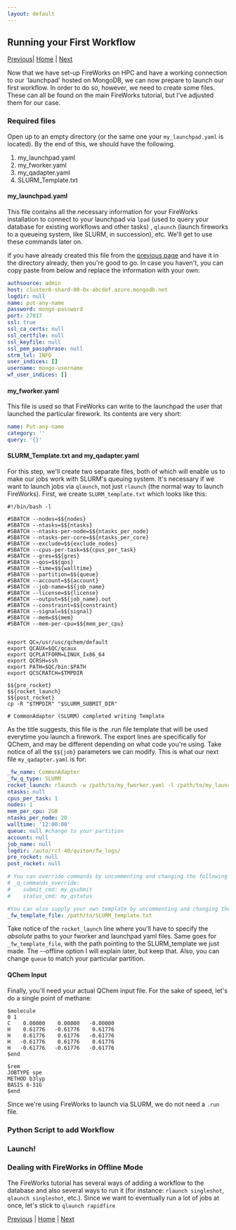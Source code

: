 ```yaml
---
layout: default
---
```


## Running your First Workflow

[Previous](./FW1-PythonInst.html)| [Home](../) | [Next](./FW4-Advanced-Setups.html)

Now that we have set-up FireWorks on HPC and have a working connection to our 'launchpad' hosted on MongoDB, we can now prepare to launch our first workflow. In order to do so, however, we need to create some files. These can all be found on the main FireWorks tutorial, but I've adjusted them for our case.

### Required files
Open up to an empty directory (or the same one your `my_launchpad.yaml` is located). By the end of this, we should have the following.

1. my_launchpad.yaml
2. my_fworker.yaml
3. my_qadapter.yaml
3. SLURM_Template.txt


#### my_launchpad.yaml
This file contains all the necessary information for your FireWorks installation to connect to your launchpad via `lpad` (used to query your database for existing workflows and other tasks) , `qlaunch` (launch fireworks to a queueing system, like SLURM, in succession), etc. We'll get to use these commands later on. 

If you have already created this file from the [previous page](./FW1-PythonInst.html) and have it in the directory already, then you're good to go. In case you haven't, you can copy paste from below and replace the information with your own:

```yaml
authsource: admin
host: cluster0-shard-00-0x-abcdef.azure.mongodb.net
logdir: null
name: put-any-name
password: mongo-password
port: 27017
ssl: true
ssl_ca_certs: null
ssl_certfile: null
ssl_keyfile: null
ssl_pem_passphrase: null
strm_lvl: INFO
user_indices: []
username: mongo-username
wf_user_indices: []
```

#### my_fworker.yaml

This file is used so that FireWorks can write to the launchpad the user that launched the particular firework. Its contents are very short:

```yaml
name: Put-any-name
category: ''
query: '{}'
```



#### SLURM_Template.txt and my_qadapter.yaml
For this step, we'll create two separate files, both of which will enable us to make our jobs work with SLURM's queuing system. It's necessary if we want to launch jobs via `qlaunch`, not just `rlaunch` (the normal way to launch FireWorks). First, we create `SLURM_template.txt` which looks like this:

```shell 
#!/bin/bash -l

#SBATCH --nodes=$${nodes}
#SBATCH --ntasks=$${ntasks}
#SBATCH --ntasks-per-node=$${ntasks_per_node}
#SBATCH --ntasks-per-core=$${ntasks_per_core}
#SBATCH --exclude=$${exclude_nodes}
#SBATCH --cpus-per-task=$${cpus_per_task}
#SBATCH --gres=$${gres}
#SBATCH --qos=$${qos}
#SBATCH --time=$${walltime}
#SBATCH --partition=$${queue}
#SBATCH --account=$${account}
#SBATCH --job-name=$${job_name}
#SBATCH --license=$${license}
#SBATCH --output=$${job_name}.out
#SBATCH --constraint=$${constraint}
#SBATCH --signal=$${signal}
#SBATCH --mem=$${mem}
#SBATCH --mem-per-cpu=$${mem_per_cpu}


export QC=/usr/usc/qchem/default 
export QCAUX=$QC/qcaux 
export QCPLATFORM=LINUX_Ix86_64 
export QCRSH=ssh 
export PATH=$QC/bin:$PATH 
export QCSCRATCH=$TMPDIR 

$${pre_rocket}
$${rocket_launch}
$${post_rocket}
cp -R "$TMPDIR" "$SLURM_SUBMIT_DIR"

# CommonAdapter (SLURM) completed writing Template

```

As the title suggests, this file is the .run file template that will be used everytime you launch a firework. The export lines are specifically for QChem, and may be different depending on what code you're using. Take notice of all the `$${job}` parameters we can modify. This is what our next file `my_qadapter.yaml` is for:

```yaml
_fw_name: CommonAdapter
_fw_q_type: SLURM
rocket_launch: rlaunch -w /path/to/my_fworker.yaml -l /path/to/my_launchpad.yaml singleshot --offline
ntasks: null
cpus_per_task: 1
nodes: 1
mem_per_cpu: 2GB 
ntasks_per_node: 20
walltime: '12:00:00'
queue: null #change to your partition
account: null
job_name: null
logdir: /auto/rcf-40/quiton/fw_logs/
pre_rocket: null
post_rocket: null

# You can override commands by uncommenting and changing the following lines:
# _q_commands_override:
#    submit_cmd: my_qsubmit
#    status_cmd: my_qstatus

#You can also supply your own template by uncommenting and changing the following line:
_fw_template_file: /path/to/SLURM_template.txt
```
Take notice of the `rocket_launch` line where you'll have to specify the _absolute_ paths to your fworker and launchpad yaml files. Same goes for `_fw_template_file`, with the path pointing to the SLURM_template we just made. The --offline option I will explain later, but keep that. Also, you can change `queue` to match your particular partition.

#### QChem Input 
Finally, you'll need your actual QChem input file. For the sake of speed, let's do a single point of methane:

```
$molecule
0 1
C    0.00000    0.00000   -0.00000
H    0.61776   -0.61776    0.61776
H    0.61776    0.61776   -0.61776
H   -0.61776    0.61776    0.61776
H   -0.61776   -0.61776   -0.61776
$end

$rem
JOBTYPE spe
METHOD b3lyp
BASIS 6-31G
$end
```
Since we're using FireWorks to launch via SLURM, we do not need a `.run` file. 

### Python Script to add Workflow

### Launch!

### Dealing with FireWorks in Offline Mode

The FireWorks tutorial has several ways of adding a workflow to the database and also several ways to run it (for instance: `rlaunch singleshot`, `qlaunch singleshot`, etc.). Since we want to eventually run a lot of jobs at once, let's stick to `qlaunch rapidfire`


[Previous](./FW1-PythonInst.html) | [Home](../) | [Next](./FW4-Advanced-Setups.html)

